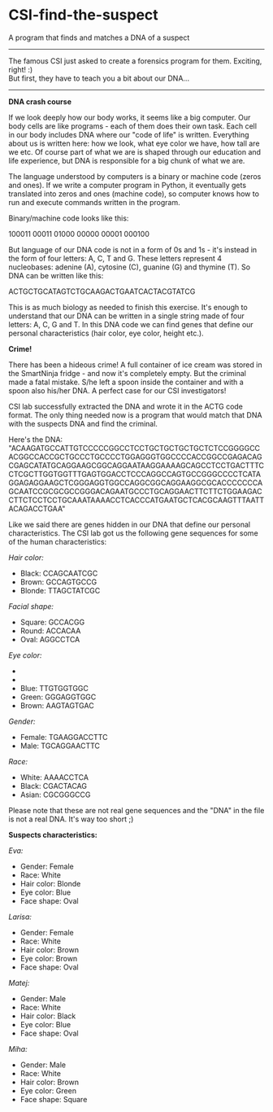 # CSI-find-the-suspect
A program that finds and matches a DNA of a suspect
<hr>

<p>The famous CSI just asked to create a forensics program for them. Exciting, right! :)
<br>
But first, they have to teach you a bit about our DNA...</p>
<hr>

<b>DNA crash course</b>

<p>If we look deeply how our body works, it seems like a big computer. Our body cells are like programs - each of them does their own task. Each cell in our body includes DNA where our "code of life" is written. Everything about us is written here: how we look, what eye color we have, how tall are we etc. Of course part of what we are is shaped through our education and life experience, but DNA is responsible for a big chunk of what we are.</p>

<p>The language understood by computers is a binary or machine code (zeros and ones). If we write a computer program in Python, it eventually gets translated into zeros and ones (machine code), so computer knows how to run and execute commands written in the program.</p>

<p>Binary/machine code looks like this:</p>

<p background-color: grey>100011 00011 01000 00000 00001 000100</p>

<p>But language of our DNA code is not in a form of 0s and 1s - it's instead in the form of four letters: A, C, T and G. These letters represent 4 nucleobases: adenine (A), cytosine (C), guanine (G) and thymine (T). So DNA can be written like this:</p>

<p background-color: grey>ACTGCTGCATAGTCTGCAAGACTGAATCACTACGTATCG</p>

<p>This is as much biology as needed to finish this exercise. It's enough to understand that our DNA can be written in a single string made of four letters: A, C, G and T. In this DNA code we can find genes that define our personal characteristics (hair color, eye color, height etc.).</p>

<b>Crime!</b>

<p>There has been a hideous crime! A full container of ice cream was stored in the SmartNinja fridge - and now it's completely empty. But the criminal made a fatal mistake. S/he left a spoon inside the container and with a spoon also his/her DNA. A perfect case for our CSI investigators!</p>


<p>CSI lab successfully extracted the DNA and wrote it in the ACTG code format. The only thing needed now is a program that would match that DNA with the suspects DNA and find the criminal.</p>

<p>Here's the DNA:
<br>"ACAAGATGCCATTGTCCCCCGGCCTCCTGCTGCTGCTGCTCTCCGGGGCCACGGCCACCGCTGCCCTGCCCCTGGAGGGTGGCCCCACCGGCCGAGACAGCGAGCATATGCAGGAAGCGGCAGGAATAAGGAAAAGCAGCCTCCTGACTTTCCTCGCTTGGTGGTTTGAGTGGACCTCCCAGGCCAGTGCCGGGCCCCTCATAGGAGAGGAAGCTCGGGAGGTGGCCAGGCGGCAGGAAGGCGCACCCCCCCAGCAATCCGCGCGCCGGGACAGAATGCCCTGCAGGAACTTCTTCTGGAAGACCTTCTCCTCCTGCAAATAAAACCTCACCCATGAATGCTCACGCAAGTTTAATTACAGACCTGAA"
<br>
</p>
<p>Like we said there are genes hidden in our DNA that define our personal characteristics. The CSI lab got us the following gene sequences for some of the human characteristics:</p>

<em>Hair color:</em>
<ul>
    <li>Black: CCAGCAATCGC</li>
    <li>Brown: GCCAGTGCCG</li>
    <li>Blonde: TTAGCTATCGC</li>
</ul>

<em>Facial shape:</em>
<ul>
    <li>Square: GCCACGG</li>
    <li>Round: ACCACAA</li>
    <li>Oval: AGGCCTCA</li>
</ul>

<em>Eye color:</em>

<ul>
    <li></li>
    <li></li>
    <li>Blue: TTGTGGTGGC</li>
    <li>Green: GGGAGGTGGC</li>
    <li>Brown: AAGTAGTGAC</li>
</ul>

<em>Gender:</em>

<ul>
    <li>Female: TGAAGGACCTTC</li>
    <li>Male: TGCAGGAACTTC</li>
</ul>



<em>Race:</em>
<ul>
    <li>White: AAAACCTCA</li>
    <li>Black: CGACTACAG</li>
    <li>Asian: CGCGGGCCG</li>
</ul>


<p>Please note that these are not real gene sequences and the "DNA" in the file is not a real DNA. It's way too short ;)</p>


<b>Suspects characteristics:</b>

<em>Eva:</em>
<ul>
    <li>Gender: Female</li>
    <li>Race: White</li>
    <li>Hair color: Blonde</li>
    <li>Eye color: Blue</li>
    <li>Face shape: Oval</li>
</ul>






<em>Larisa:</em>

<ul>
    <li>Gender: Female</li>
    <li>Race: White</li>
    <li>Hair color: Brown</li>
    <li>Eye color: Brown</li>
    <li>Face shape: Oval</li>
</ul>

<em>Matej:</em>
<ul>
    <li>Gender: Male</li>
    <li>Race: White</li>
    <li>Hair color: Black</li>
    <li>Eye color: Blue</li>
    <li>Face shape: Oval</li>
</ul>

<em>Miha:</em>
<ul>
    <li>Gender: Male</li>
    <li>Race: White</li>
    <li>Hair color: Brown</li>
    <li>Eye color: Green</li>
    <li>Face shape: Square</li>
</ul>
